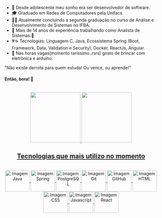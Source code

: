 - 📖 Desde adolescente meu sonho era ser desenvolvedor de software.
- 🎓 Graduado em Redes de Computadores pela Unifacs.
- 👨‍🎓 Atualmente concluindo a segunda graduação no curso de Análise e Desenvolvimento de Sistemas no IFBA.
- 💪 Mais de 14 anos de experiência trabalhando como Analista de Sistemas.💪
- 💗☕ Tecnologias: Linguagem C, Java, Ecossistema Spring (Boot, Framework, Data, Validation e Security), Docker, ReactJs, Angular.
- 🤩 Nas horas vagas(momento raríssimo..rsrs) gosto de brincar com eletrônica e arduíno.

 "Não existe derrota para quem estuda! Ou vence, ou aprende!"

 #### Então, bora! 👊 
 
 <br>

<div align="center">
  <a href="https://github.com/alanpacheco">
  <img height="165em" src="https://github-readme-stats.vercel.app/api?username=alanpacheco&show_icons=true&theme=blue-green&include_all_commits=true&count_private=true"/>
  <img height="165em" src="https://github-readme-stats.vercel.app/api/top-langs/?username=alanpacheco&layout=compact&langs_count=7&theme=blue-green"/>
</div>
  
  <h2 align="center">Tecnologias que mais utilizo no momento</h2>
  
  <div style="display: inline_block" align="center"><br>
  <img align="center" alt="Imagem Java" height="70" width="80" src="https://cdn.jsdelivr.net/gh/devicons/devicon/icons/java/java-original.svg">
  <img align="center" alt="Imagem Spring" height="70" width="80" src="https://cdn.jsdelivr.net/gh/devicons/devicon/icons/spring/spring-original.svg">
  <img align="center" alt="Imagem PostgreSQL" height="70" width="80" src="https://cdn.jsdelivr.net/gh/devicons/devicon/icons/postgresql/postgresql-plain.svg">
  <img align="center" alt="Imagem Git" height="70" width="80" src="https://cdn.jsdelivr.net/gh/devicons/devicon/icons/git/git-original.svg">
  <img align="center" alt="Imagem GitHub" height="70" width="80" src="https://cdn.jsdelivr.net/gh/devicons/devicon/icons/github/github-original.svg">
  <img align="center" alt="Imagem HTML" height="70" width="80" src="https://cdn.jsdelivr.net/gh/devicons/devicon/icons/html5/html5-original.svg">
  <img align="center" alt="Imagem CSS" height="70" width="80" src="https://cdn.jsdelivr.net/gh/devicons/devicon/icons/css3/css3-original.svg">
  <img align="center" alt="Imagem Javascript" height="70" width="80" src="https://cdn.jsdelivr.net/gh/devicons/devicon/icons/javascript/javascript-original.svg">
  <img align="center" alt="Imagem React" height="70" width="80" src="https://cdn.jsdelivr.net/gh/devicons/devicon/icons/react/react-original.svg">
</div>
<br>
  
  ##
